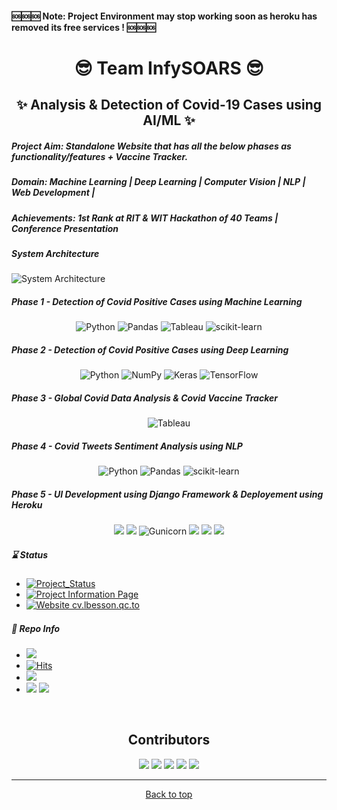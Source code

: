 <p id="#top"></p>

<h4> 🆘🆘🆘 Note: Project Environment may stop working soon as heroku has removed its free services ! 🆘🆘🆘</h4>

<h1 align="center">😎 Team InfySOARS 😎</h1>

<h2 align="center">✨ Analysis & Detection of Covid-19 Cases using AI/ML ✨</h2>

##### Project Aim: Standalone Website that has all the below phases as functionality/features + Vaccine Tracker.

##### Domain: Machine Learning | Deep Learning | Computer Vision | NLP | Web Development |

##### Achievements: 1st Rank at RIT & WIT Hackathon of 40 Teams | Conference Presentation

##### System Architecture

![System Architecture](https://user-images.githubusercontent.com/61587515/165577978-df90f809-f638-4e38-a472-1eeedbe44656.png)

##### Phase 1 - Detection of Covid Positive Cases using Machine Learning

<div align="center">
 
![Python](https://img.shields.io/badge/python-3670A0?style=for-the-badge&logo=python&logoColor=ffdd54)
![Pandas](https://img.shields.io/badge/pandas-%23150458.svg?style=for-the-badge&logo=pandas&logoColor=white)
![Tableau](https://img.shields.io/badge/Tableau-E97627?style=for-the-badge&logo=Tableau&logoColor=white)
![scikit-learn](https://img.shields.io/badge/scikit--learn-%23F7931E.svg?style=for-the-badge&logo=scikit-learn&logoColor=white) 

</div>

##### Phase 2 - Detection of Covid Positive Cases using Deep Learning 

<div align="center">  
 
![Python](https://img.shields.io/badge/python-3670A0?style=for-the-badge&logo=python&logoColor=ffdd54)
![NumPy](https://img.shields.io/badge/numpy-%23013243.svg?style=for-the-badge&logo=numpy&logoColor=white)
![Keras](https://img.shields.io/badge/Keras-%23D00000.svg?style=for-the-badge&logo=Keras&logoColor=white)
![TensorFlow](https://img.shields.io/badge/TensorFlow-%23FF6F00.svg?style=for-the-badge&logo=TensorFlow&logoColor=white)   

</div>

##### Phase 3 - Global Covid Data Analysis & Covid Vaccine Tracker  

<div align="center">    
 
![Tableau](https://img.shields.io/badge/Tableau-E97627?style=for-the-badge&logo=Tableau&logoColor=white)   

</div>

##### Phase 4 - Covid Tweets Sentiment Analysis using NLP

<div align="center">
 
![Python](https://img.shields.io/badge/python-3670A0?style=for-the-badge&logo=python&logoColor=ffdd54)
![Pandas](https://img.shields.io/badge/pandas-%23150458.svg?style=for-the-badge&logo=pandas&logoColor=white)
![scikit-learn](https://img.shields.io/badge/scikit--learn-%23F7931E.svg?style=for-the-badge&logo=scikit-learn&logoColor=white) 

</div>

##### Phase 5 - UI Development using Django Framework & Deployement using Heroku

<div align="center">
 
![](https://img.shields.io/badge/Visual_Studio_Code-0078D4?style=for-the-badge&logo=visual%20studio%20code&logoColor=white)
![](https://img.shields.io/badge/Django-092E20?style=for-the-badge&logo=django&logoColor=green)
![Gunicorn](https://img.shields.io/badge/gunicorn-%298729.svg?style=for-the-badge&logo=gunicorn&logoColor=white)
![](https://img.shields.io/badge/HTML5-E34F26?style=for-the-badge&logo=html5&logoColor=white)
![](https://img.shields.io/badge/CSS3-1572B6?style=for-the-badge&logo=css3&logoColor=white)
![](https://img.shields.io/badge/JavaScript-323330?style=for-the-badge&logo=javascript&logoColor=F7DF1E)

</div>      

##### ⌛ Status <img src="https://raw.githubusercontent.com/Atharv-Chaudhari/Project-Covid-NLP/main/Project%20Covid%20Images/arrow.gif" width="60" height="15" /> 
- [![Project_Status](https://github.com/Atharv-Chaudhari/Project-Covid/actions/workflows/django.yml/badge.svg)](https://github.com/Atharv-Chaudhari/Project-Covid/actions/workflows/django.yml)
- [![Project Information Page](https://github.com/Atharv-Chaudhari/Project-Covid/actions/workflows/pages/pages-build-deployment/badge.svg)](https://github.com/Atharv-Chaudhari/Project-Covid/actions/workflows/pages/pages-build-deployment)
- [![Website cv.lbesson.qc.to](https://img.shields.io/website-up-down-green-red/https/atharv-chaudhari.github.io/Project-Covid/)](https://infysoars-project-covid.herokuapp.com) 

##### 🧿 Repo Info <img src="https://raw.githubusercontent.com/Atharv-Chaudhari/Project-Covid-NLP/main/Project%20Covid%20Images/arrow.gif" width="60" height="15" /> 
- ![](https://img.shields.io/github/contributors/Atharv-Chaudhari/Project-Covid)
- [![Hits](https://hits.seeyoufarm.com/api/count/incr/badge.svg?url=https%3A%2F%2Fgithub.com%2FAtharv-Chaudhari%2FProject-Covid&count_bg=%2371FF06&title_bg=%23555555&icon=&icon_color=%23E7E7E7&title=Total+Views&edge_flat=false)](https://hits.seeyoufarm.com)
- ![](https://img.shields.io/github/forks/Atharv-Chaudhari/Project-Covid)
- ![](https://img.shields.io/github/stars/Atharv-Chaudhari/Project-Covid) ![](https://img.shields.io/github/last-commit/Atharv-Chaudhari/Project-Covid)

<br>

<h2 align="center">Contributors</h2>

<div align="center">

[![](https://img.shields.io/badge/Siddharth_Kulkarni-purple?style=for-the-badge)](https://www.linkedin.com/in/siddharth-kulkarni-0296a01aa/)
[![](https://img.shields.io/badge/Omkar_Patil-orange?style=for-the-badge)](https://www.linkedin.com/in/omkar-patil-14b4581ab/)
[![](https://img.shields.io/badge/Rutuja_Vaidya-purple?style=for-the-badge)](https://www.linkedin.com/in/rutuja-vaidya-97b5781ab/)
[![](https://img.shields.io/badge/Sana_Shaikh-orange?style=for-the-badge)](https://www.linkedin.com/in/sana-shaikh-b30136176/)
[![](https://img.shields.io/badge/Atharv_Chaudhari-purple?style=for-the-badge)](https://www.linkedin.com/in/Atharv-Chaudhari/)

</div>
 
 ---
   
<div align="center">
      <a href="#top">Back to top</a>
</div>
